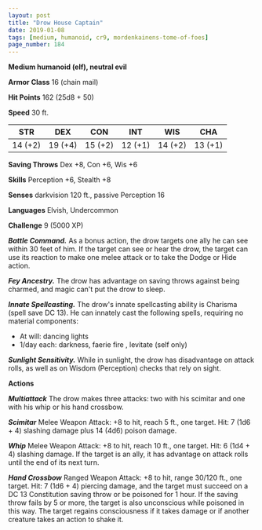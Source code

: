 ```yaml
---
layout: post
title: "Drow House Captain"
date: 2019-01-08
tags: [medium, humanoid, cr9, mordenkainens-tome-of-foes]
page_number: 184
---
```


**Medium humanoid (elf), neutral evil**

**Armor Class** 16 (chain mail)

**Hit Points** 162  (25d8 + 50)

**Speed** 30 ft.

|   STR   |   DEX   |   CON   |   INT   |   WIS   |   CHA   |
|:-------:|:-------:|:-------:|:-------:|:-------:|:-------:|
| 14 (+2) | 19 (+4) | 15 (+2) | 12 (+1) | 14 (+2) | 13 (+1) |

**Saving Throws** Dex +8, Con +6, Wis +6

**Skills** Perception +6, Stealth +8

**Senses** darkvision 120 ft., passive Perception 16

**Languages** Elvish, Undercommon

**Challenge** 9 (5000 XP)

***Battle Command.*** As a bonus action, the drow targets one ally he can see within 30 feet of him. If the target can see or hear the drow, the target can use its reaction to make one melee attack or to take the Dodge or Hide action.

***Fey Ancestry.*** The drow has advantage on saving throws against being charmed, and magic can't put the drow to sleep.

***Innate Spellcasting.*** The drow's innate spellcasting ability is Charisma (spell save DC 13). He can innately cast the following spells, requiring no material components:
* At will: dancing lights
* 1/day each: darkness, faerie fire , levitate (self only)

***Sunlight Sensitivity.*** While in sunlight, the drow has disadvantage on attack rolls, as well as on Wisdom (Perception) checks that rely on sight.

**Actions**

***Multiattack*** The drow makes three attacks: two with his scimitar and one with his whip or his hand crossbow.

***Scimitar*** Melee Weapon Attack: +8 to hit, reach 5 ft., one target. Hit: 7 (1d6 + 4) slashing damage plus 14 (4d6) poison damage.

***Whip*** Melee Weapon Attack: +8 to hit, reach 10 ft., one target. Hit: 6 (1d4 + 4) slashing damage. If the target is an ally, it has advantage on attack rolls until the end of its next turn.

***Hand Crossbow*** Ranged Weapon Attack: +8 to hit, range 30/120 ft., one target. Hit: 7 (1d6 + 4) piercing damage, and the target must succeed on a DC 13 Constitution saving throw or be poisoned for 1 hour. If the saving throw fails by 5 or more, the target is also unconscious while poisoned in this way. The target regains consciousness if it takes damage or if another creature takes an action to shake it.